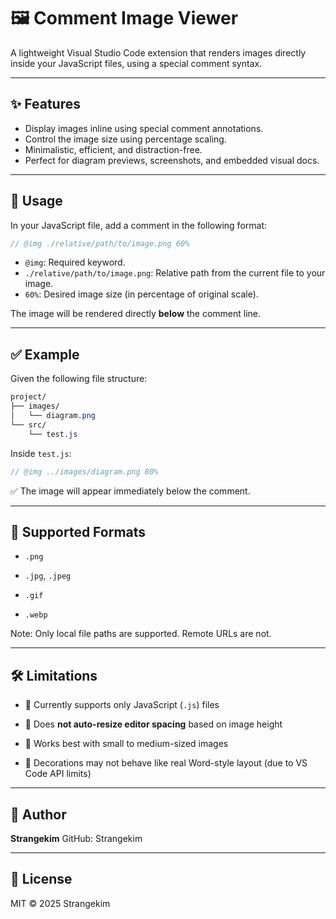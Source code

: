 # 🖼️ Comment Image Viewer

A lightweight Visual Studio Code extension that renders images directly inside your JavaScript files, using a special comment syntax.

---

## ✨ Features

- Display images inline using special comment annotations.
- Control the image size using percentage scaling.
- Minimalistic, efficient, and distraction-free.
- Perfect for diagram previews, screenshots, and embedded visual docs.

---

## 🧪 Usage

In your JavaScript file, add a comment in the following format:

```js
// @img ./relative/path/to/image.png 60%
```

- `@img`: Required keyword.
- `./relative/path/to/image.png`: Relative path from the current file to your image.
- `60%`: Desired image size (in percentage of original scale).

The image will be rendered directly **below** the comment line.

---

## ✅ Example
Given the following file structure:
``` css
project/
├── images/
│   └── diagram.png
└── src/
    └── test.js
```
Inside `test.js`:
```js
// @img ../images/diagram.png 80%
```
✅ The image will appear immediately below the comment.

---
## 🔧 Supported Formats
- `.png`

- `.jpg`, `.jpeg`

- `.gif`

- `.webp`

Note: Only local file paths are supported. Remote URLs are not.

---
## 🛠 Limitations
- 📁 Currently supports only JavaScript (`.js`) files

- 📏 Does **not auto-resize editor spacing** based on image height

- 📐 Works best with small to medium-sized images

- 🔁 Decorations may not behave like real Word-style layout (due to VS Code API limits)

---

## 👤 Author

**Strangekim**
GitHub: Strangekim

---

## 📄 License

MIT © 2025 Strangekim
